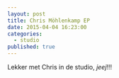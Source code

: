 ```yaml
---
layout: post
title: Chris Möhlenkamp EP
date: 2015-04-04 16:23:00
categories:
  - studio
published: true
---
```


Lekker met Chris in de studio, *jeej*!!!